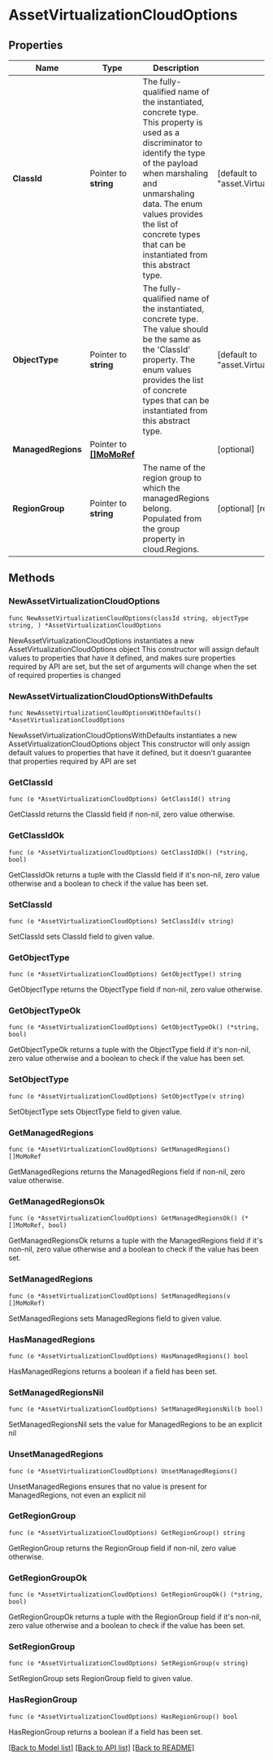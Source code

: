 # AssetVirtualizationCloudOptions

## Properties

Name | Type | Description | Notes
------------ | ------------- | ------------- | -------------
**ClassId** | Pointer to **string** | The fully-qualified name of the instantiated, concrete type. This property is used as a discriminator to identify the type of the payload when marshaling and unmarshaling data. The enum values provides the list of concrete types that can be instantiated from this abstract type. | [default to "asset.VirtualizationAmazonWebServiceOptions"]
**ObjectType** | Pointer to **string** | The fully-qualified name of the instantiated, concrete type. The value should be the same as the &#39;ClassId&#39; property. The enum values provides the list of concrete types that can be instantiated from this abstract type. | [default to "asset.VirtualizationAmazonWebServiceOptions"]
**ManagedRegions** | Pointer to [**[]MoMoRef**](MoMoRef.md) |  | [optional] 
**RegionGroup** | Pointer to **string** | The name of the region group to which the managedRegions belong. Populated from the group property in cloud.Regions. | [optional] [readonly] 

## Methods

### NewAssetVirtualizationCloudOptions

`func NewAssetVirtualizationCloudOptions(classId string, objectType string, ) *AssetVirtualizationCloudOptions`

NewAssetVirtualizationCloudOptions instantiates a new AssetVirtualizationCloudOptions object
This constructor will assign default values to properties that have it defined,
and makes sure properties required by API are set, but the set of arguments
will change when the set of required properties is changed

### NewAssetVirtualizationCloudOptionsWithDefaults

`func NewAssetVirtualizationCloudOptionsWithDefaults() *AssetVirtualizationCloudOptions`

NewAssetVirtualizationCloudOptionsWithDefaults instantiates a new AssetVirtualizationCloudOptions object
This constructor will only assign default values to properties that have it defined,
but it doesn't guarantee that properties required by API are set

### GetClassId

`func (o *AssetVirtualizationCloudOptions) GetClassId() string`

GetClassId returns the ClassId field if non-nil, zero value otherwise.

### GetClassIdOk

`func (o *AssetVirtualizationCloudOptions) GetClassIdOk() (*string, bool)`

GetClassIdOk returns a tuple with the ClassId field if it's non-nil, zero value otherwise
and a boolean to check if the value has been set.

### SetClassId

`func (o *AssetVirtualizationCloudOptions) SetClassId(v string)`

SetClassId sets ClassId field to given value.


### GetObjectType

`func (o *AssetVirtualizationCloudOptions) GetObjectType() string`

GetObjectType returns the ObjectType field if non-nil, zero value otherwise.

### GetObjectTypeOk

`func (o *AssetVirtualizationCloudOptions) GetObjectTypeOk() (*string, bool)`

GetObjectTypeOk returns a tuple with the ObjectType field if it's non-nil, zero value otherwise
and a boolean to check if the value has been set.

### SetObjectType

`func (o *AssetVirtualizationCloudOptions) SetObjectType(v string)`

SetObjectType sets ObjectType field to given value.


### GetManagedRegions

`func (o *AssetVirtualizationCloudOptions) GetManagedRegions() []MoMoRef`

GetManagedRegions returns the ManagedRegions field if non-nil, zero value otherwise.

### GetManagedRegionsOk

`func (o *AssetVirtualizationCloudOptions) GetManagedRegionsOk() (*[]MoMoRef, bool)`

GetManagedRegionsOk returns a tuple with the ManagedRegions field if it's non-nil, zero value otherwise
and a boolean to check if the value has been set.

### SetManagedRegions

`func (o *AssetVirtualizationCloudOptions) SetManagedRegions(v []MoMoRef)`

SetManagedRegions sets ManagedRegions field to given value.

### HasManagedRegions

`func (o *AssetVirtualizationCloudOptions) HasManagedRegions() bool`

HasManagedRegions returns a boolean if a field has been set.

### SetManagedRegionsNil

`func (o *AssetVirtualizationCloudOptions) SetManagedRegionsNil(b bool)`

 SetManagedRegionsNil sets the value for ManagedRegions to be an explicit nil

### UnsetManagedRegions
`func (o *AssetVirtualizationCloudOptions) UnsetManagedRegions()`

UnsetManagedRegions ensures that no value is present for ManagedRegions, not even an explicit nil
### GetRegionGroup

`func (o *AssetVirtualizationCloudOptions) GetRegionGroup() string`

GetRegionGroup returns the RegionGroup field if non-nil, zero value otherwise.

### GetRegionGroupOk

`func (o *AssetVirtualizationCloudOptions) GetRegionGroupOk() (*string, bool)`

GetRegionGroupOk returns a tuple with the RegionGroup field if it's non-nil, zero value otherwise
and a boolean to check if the value has been set.

### SetRegionGroup

`func (o *AssetVirtualizationCloudOptions) SetRegionGroup(v string)`

SetRegionGroup sets RegionGroup field to given value.

### HasRegionGroup

`func (o *AssetVirtualizationCloudOptions) HasRegionGroup() bool`

HasRegionGroup returns a boolean if a field has been set.


[[Back to Model list]](../README.md#documentation-for-models) [[Back to API list]](../README.md#documentation-for-api-endpoints) [[Back to README]](../README.md)


